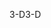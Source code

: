 <span data-ttu-id="18139-101">3-D</span><span class="sxs-lookup"><span data-stu-id="18139-101">3-D</span></span>